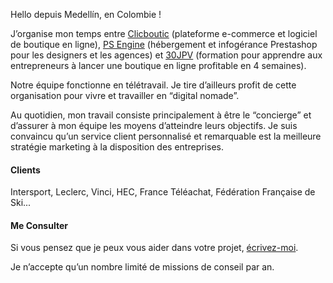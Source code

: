 Hello depuis Medellín, en Colombie ! 

J’organise mon temps entre [Clicboutic](http://clicboutic.com/) (plateforme e-commerce et logiciel de boutique en ligne), [PS Engine](http://clicboutic.com/psengine/) (hébergement et infogérance Prestashop pour les designers et les agences) et [30JPV]() (formation pour apprendre aux entrepreneurs à lancer une boutique en ligne profitable en 4 semaines).

Notre équipe fonctionne en télétravail. Je tire d’ailleurs profit de cette organisation pour vivre et travailler en “digital nomade”.

Au quotidien, mon travail consiste principalement à être le “concierge” et d’assurer à mon équipe les moyens d’atteindre leurs objectifs. Je suis convaincu qu’un service client personnalisé et remarquable est la meilleure stratégie marketing à la disposition des entreprises.

#### Clients
Intersport, Leclerc, Vinci, HEC, France Téléachat, Fédération Française de Ski...

#### Me Consulter
Si vous pensez que je peux vous aider dans votre projet, [écrivez-moi](tarik.peudon@clicboutic.com). 


Je n’accepte qu’un nombre limité de missions de conseil par an.
